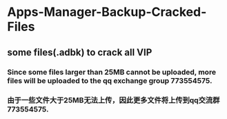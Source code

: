 # Apps-Manager-Backup-Cracked-Files
## some files(.adbk) to crack all VIP
### Since some files larger than 25MB cannot be uploaded, more files will be uploaded to the qq exchange group 773554575.
### 由于一些文件大于25MB无法上传，因此更多文件将上传到qq交流群773554575.
